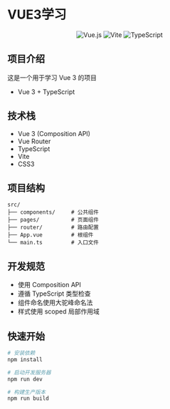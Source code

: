 # VUE3学习

<div align="center">

![Vue.js](https://img.shields.io/badge/Vue.js-3.x-brightgreen)
![Vite](https://img.shields.io/badge/Vite-5.x-646CFF)
![TypeScript](https://img.shields.io/badge/TypeScript-5.x-3178C6)

</div>

## 项目介绍

这是一个用于学习 Vue 3 的项目
- Vue 3 + TypeScript

## 技术栈

- Vue 3 (Composition API)
- Vue Router
- TypeScript
- Vite
- CSS3

## 项目结构

```
src/
├── components/     # 公共组件
├── pages/          # 页面组件
├── router/         # 路由配置
├── App.vue         # 根组件
└── main.ts         # 入口文件
```

## 开发规范

- 使用 Composition API
- 遵循 TypeScript 类型检查
- 组件命名使用大驼峰命名法
- 样式使用 scoped 局部作用域

## 快速开始

```sh
# 安装依赖
npm install

# 启动开发服务器
npm run dev

# 构建生产版本
npm run build
```
